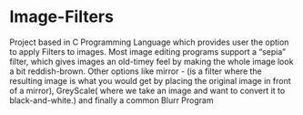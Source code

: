 # Image-Filters
Project based in C Programming Language which provides user the option to apply Filters to images. Most image editing programs support a “sepia” filter, which gives images an old-timey feel by making the whole image look a bit reddish-brown. Other options like mirror -  (is a filter where the resulting image is what you would get by placing the original image in front of a mirror), GreyScale( where we take an image and want to convert it to black-and-white.) and finally a common Blurr Program 
